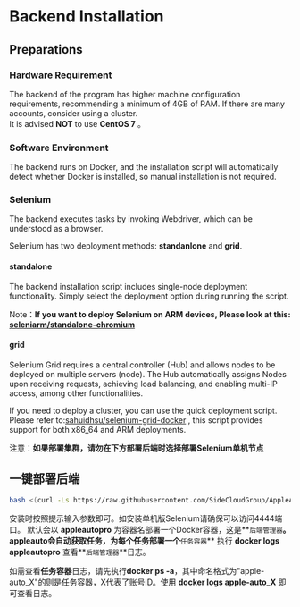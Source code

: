 # Backend Installation

## Preparations

### Hardware Requirement

The backend of the program has higher machine configuration requirements, recommending a minimum of 4GB of RAM. If there are many accounts, consider using a cluster.<br>
It is advised **NOT** to use **CentOS 7** 。

### Software Environment

The backend runs on Docker, and the installation script will automatically detect whether Docker is installed, so manual installation is not required.

### Selenium

The backend executes tasks by invoking Webdriver, which can be understood as a browser.

Selenium has two deployment methods: **standanlone** and **grid**.

#### standalone

The backend installation script includes single-node deployment functionality. Simply select the deployment option during running the script.

Note：**If you want to deploy Selenium on ARM devices, Please look at this:**
[**seleniarm/standalone-chromium**](https://hub.docker.com/r/seleniarm/standalone-chromium)

#### grid

Selenium Grid requires a central controller (Hub) and allows nodes to be deployed on multiple servers (node). The Hub automatically assigns Nodes upon receiving requests, achieving load balancing, and enabling multi-IP access, among other functionalities.

If you need to deploy a cluster, you can use the quick deployment script. Please refer to:[sahuidhsu/selenium-grid-docker](https://github.com/sahuidhsu/selenium-grid-docker) , this script provides support for both x86_64 and ARM deployments.

注意：**如果部署集群，请勿在下方部署后端时选择部署Selenium单机节点**

## 一键部署后端

```bash
bash <(curl -Ls https://raw.githubusercontent.com/SideCloudGroup/AppleAutoPro-Backend/main/install.sh)
```

安装时按照提示输入参数即可。如安装单机版Selenium请确保可以访问4444端口。
默认会以 **appleautopro** 为容器名部署一个Docker容器，这是**`后端管理器`**。
appleauto会自动获取任务，为每个任务部署一个**`任务容器`**
执行 **docker logs appleautopro** 查看**`后端管理器`**日志。


如需查看**任务容器**日志，请先执行**docker ps -a**，其中命名格式为"apple-auto_X"的则是任务容器，X代表了账号ID。使用 **docker logs apple-auto\_X** 即可查看日志。